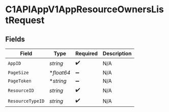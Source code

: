 # C1APIAppV1AppResourceOwnersListRequest


## Fields

| Field              | Type               | Required           | Description        |
| ------------------ | ------------------ | ------------------ | ------------------ |
| `AppID`            | *string*           | :heavy_check_mark: | N/A                |
| `PageSize`         | **float64*         | :heavy_minus_sign: | N/A                |
| `PageToken`        | **string*          | :heavy_minus_sign: | N/A                |
| `ResourceID`       | *string*           | :heavy_check_mark: | N/A                |
| `ResourceTypeID`   | *string*           | :heavy_check_mark: | N/A                |